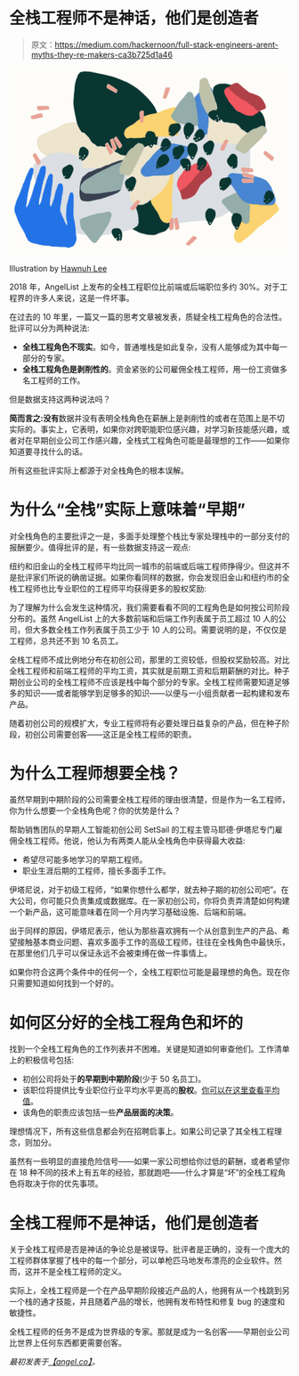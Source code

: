 # 全栈工程师不是神话，他们是创造者

> 原文：<https://medium.com/hackernoon/full-stack-engineers-arent-myths-they-re-makers-ca3b725d1a46>

![](img/801d44be6dc64d68e1463fb54017f7b1.png)

Illustration by [Hawnuh Lee](https://www.hawnuhlee.com/)

2018 年，AngelList 上发布的全栈工程职位比前端或后端职位多约 30%。对于工程界的许多人来说，这是一件坏事。

在过去的 10 年里，一篇又一篇的思考文章被发表，质疑全栈工程角色的合法性。批评可以分为两种说法:

*   **全栈工程角色不现实**。如今，普通堆栈是如此复杂，没有人能够成为其中每一部分的专家。
*   **全栈工程角色是剥削性的**。资金紧张的公司雇佣全栈工程师，用一份工资做多名工程师的工作。

但是数据支持这两种说法吗？

**简而言之:没有**数据并没有表明全栈角色在薪酬上是剥削性的或者在范围上是不切实际的。事实上，它表明，如果你对跨职能职位感兴趣，对学习新技能感兴趣，或者对在早期创业公司工作感兴趣，全栈式工程角色可能是最理想的工作——如果你知道要寻找什么的话。

所有这些批评实际上都源于对全栈角色的根本误解。

# 为什么“全栈”实际上意味着“早期”

对全栈角色的主要批评之一是，多面手处理整个栈比专家处理栈中的一部分支付的报酬要少。值得批评的是，有一些数据支持这一观点:

纽约和旧金山的全栈工程师平均比同一城市的前端或后端工程师挣得少。但这并不是批评家们所说的确凿证据。如果你看同样的数据，你会发现旧金山和纽约市的全栈工程师也比专业职位的工程师平均获得更多的股权奖励:

为了理解为什么会发生这种情况，我们需要看看不同的工程角色是如何按公司阶段分布的。虽然 AngelList 上的大多数前端和后端工作列表属于员工超过 10 人的公司，但大多数全栈工作列表属于员工少于 10 人的公司。需要说明的是，不仅仅是工程师，总共还不到 10 名员工。

全栈工程师不成比例地分布在初创公司，那里的工资较低，但股权奖励较高。对比全栈工程师和前端工程师的平均工资，其实就是前期工资和后期薪酬的对比。种子期创业公司的全栈工程师不应该是栈中每个部分的专家。全栈工程师需要知道足够多的知识——或者能够学到足够多的知识——以便与一小组贡献者一起构建和发布产品。

随着初创公司的规模扩大，专业工程师将有必要处理日益复杂的产品，但在种子阶段，初创公司需要创客——这正是全栈工程师的职责。

# 为什么工程师想要全栈？

虽然早期到中期阶段的公司需要全栈工程师的理由很清楚，但是作为一名工程师，你为什么想要一个全栈角色呢？你的优势是什么？

帮助销售团队的早期人工智能初创公司 SetSail 的工程主管马耶德·伊塔尼专门雇佣全栈工程师。他说，他认为有两类人能从全栈角色中获得最大收益:

*   希望尽可能多地学习的早期工程师。
*   职业生涯后期的工程师，擅长多面手工作。

伊塔尼说，对于初级工程师，“如果你想什么都学，就去种子期的初创公司吧”。在大公司，你可能只负责集成或数据库。在一家初创公司，你将负责弄清楚如何构建一个新产品，这可能意味着在同一个月内学习基础设施、后端和前端。

出于同样的原因，伊塔尼表示，他认为那些喜欢拥有一个从创意到生产的产品、希望接触基本商业问题、喜欢多面手工作的高级工程师，往往在全栈角色中最快乐，在那里他们几乎可以保证永远不会被束缚在做一件事情上。

如果你符合这两个条件中的任何一个，全栈工程职位可能是最理想的角色。现在你只需要知道如何找到一个好的。

# 如何区分好的全栈工程角色和坏的

找到一个全栈工程角色的工作列表并不困难。关键是知道如何审查他们。工作清单上的积极信号包括:

*   初创公司将处于**的早期到中期阶段**(少于 50 名员工)。
*   该职位将提供比专业职位行业平均水平更高的**股权**。[你可以在这里查看平均值](http://angel.co/salaries)。
*   该角色的职责应该包括一些**产品层面的决策**。

理想情况下，所有这些信息都会列在招聘启事上。如果公司记录了其全栈工程理念，则加分。

虽然有一些明显的直接危险信号——如果一家公司想给你过低的薪酬，或者希望你在 18 种不同的技术上有五年的经验，那就跑吧——什么才算是“坏”的全栈工程角色将取决于你的优先事项。

# 全栈工程师不是神话，他们是创造者

关于全栈工程师是否是神话的争论总是被误导。批评者是正确的，没有一个庞大的工程师群体掌握了栈中的每一个部分，可以单枪匹马地发布漂亮的企业软件。然而，这并不是全栈工程师的定义。

实际上，全栈工程师是一个在产品早期阶段接近产品的人，他拥有从一个栈跳到另一个栈的通才技能，并且随着产品的增长，他拥有发布特性和修复 bug 的速度和敏捷性。

全栈工程师的任务不是成为世界级的专家。那就是成为一名创客——早期创业公司比世界上任何东西都更需要创客。

*最初发表于*[*【angel.co】*](https://angel.co/blog/what-skeptics-get-wrong-about-full-stack-engineers-and-why-we-need-them)*。*